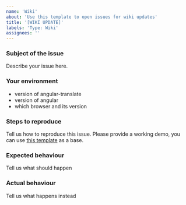 ```yaml
---
name: 'Wiki'
about: 'Use this template to open issues for wiki updates'
title: '[WIKI UPDATE]'
labels: 'Type: Wiki'
assignees: ''
---
```



### Subject of the issue
Describe your issue here.

### Your environment
* version of angular-translate
* version of angular
* which browser and its version

### Steps to reproduce
Tell us how to reproduce this issue. Please provide a working demo, you can use [this template](https://plnkr.co/edit/XorWgI?p=preview) as a base.

### Expected behaviour
Tell us what should happen

### Actual behaviour
Tell us what happens instead
